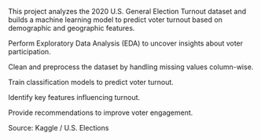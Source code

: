 This project analyzes the 2020 U.S. General Election Turnout dataset and builds a machine learning model to predict voter turnout based on demographic and geographic features.

Perform Exploratory Data Analysis (EDA) to uncover insights about voter participation.

Clean and preprocess the dataset by handling missing values column-wise.

Train classification models to predict voter turnout.

Identify key features influencing turnout.

Provide recommendations to improve voter engagement.

Source: Kaggle / U.S. Elections




